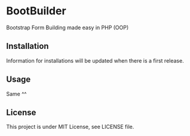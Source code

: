 # BootBuilder

Bootstrap Form Building made easy in PHP (OOP)

## Installation

Information for installations will be updated when there is a first release.

## Usage

Same ^^

## License

This project is under MIT License, see LICENSE file.
